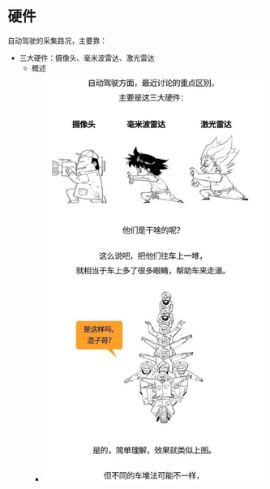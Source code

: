 # 硬件

自动驾驶的采集路况，主要靠：

* 三大硬件：摄像头、毫米波雷达、激光雷达
  * 概述
    * ![ads_three_sensor](../../assets/img/ads_three_sensor.jpg)
